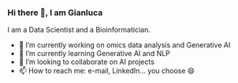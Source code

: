 ### Hi there 👋, I am Gianluca
I am a Data Scientist and a Bioinformatician.

- 🔭 I’m currently working on omics data analysis and Generative AI
- 🌱 I’m currently learning Generative AI and NLP
- 👯 I’m looking to collaborate on AI projects
- 📫 How to reach me: e-mail, LinkedIn... you choose 😄

